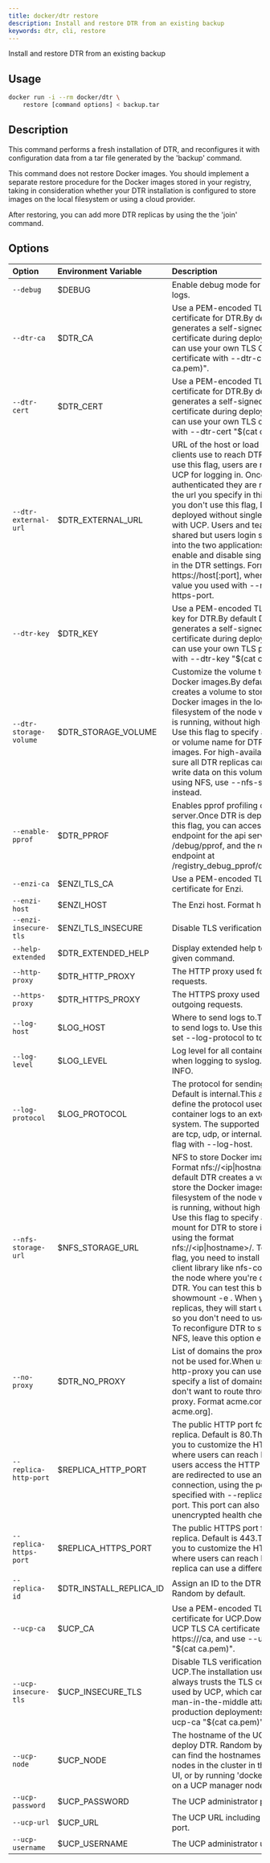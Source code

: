 ```yaml
---
title: docker/dtr restore
description: Install and restore DTR from an existing backup
keywords: dtr, cli, restore
---
```

Install and restore DTR from an existing backup

## Usage

```bash
docker run -i --rm docker/dtr \
    restore [command options] < backup.tar
```

## Description

This command performs a fresh installation of DTR, and reconfigures it with configuration data from a tar file generated by the 'backup' command.

This command does not restore Docker images. You should implement a separate restore procedure for the Docker images stored in your registry, taking in consideration whether your DTR installation is configured to store images on the local filesystem or using a cloud provider.

After restoring, you can add more DTR replicas by using the the 'join' command.

## Options

| Option                 | Environment Variable      | Description                                                                                                                                                                                                                                                                                                                                                                                                                                                                                                                                                                                                                                                                          |
|:---------------------- |:------------------------- |:------------------------------------------------------------------------------------------------------------------------------------------------------------------------------------------------------------------------------------------------------------------------------------------------------------------------------------------------------------------------------------------------------------------------------------------------------------------------------------------------------------------------------------------------------------------------------------------------------------------------------------------------------------------------------------ |
| `--debug`              | $DEBUG                    | Enable debug mode for additional logs.                                                                                                                                                                                                                                                                                                                                                                                                                                                                                                                                                                                                                                               |
| `--dtr-ca`             | $DTR_CA                   | Use a PEM-encoded TLS CA certificate for DTR.By default DTR generates a self-signed TLS certificate during deployment. You can use your own TLS CA certificate with --dtr-ca "$(cat ca.pem)".                                                                                                                                                                                                                                                                                                                                                                                                                                                                                        |
| `--dtr-cert`           | $DTR_CERT                 | Use a PEM-encoded TLS certificate for DTR.By default DTR generates a self-signed TLS certificate during deployment. You can use your own TLS certificate with --dtr-cert "$(cat ca.pem)".                                                                                                                                                                                                                                                                                                                                                                                                                                                                                            |
| `--dtr-external-url`   | $DTR_EXTERNAL_URL       | URL of the host or load balancer clients use to reach DTR.When you use this flag, users are redirected to UCP for logging in. Once authenticated they are redirected to the url you specify in this flag. If you don't use this flag, DTR is deployed without single sign-on with UCP. Users and teams are shared but users login separately into the two applications. You can enable and disable single sign-on in the DTR settings. Format https://host[:port], where port is the value you used with --replica-https-port.                                                                                                                                                       |
| `--dtr-key`            | $DTR_KEY                  | Use a PEM-encoded TLS private key for DTR.By default DTR generates a self-signed TLS certificate during deployment. You can use your own TLS private key with --dtr-key "$(cat ca.pem)".                                                                                                                                                                                                                                                                                                                                                                                                                                                                                             |
| `--dtr-storage-volume` | $DTR_STORAGE_VOLUME     | Customize the volume to store Docker images.By default DTR creates a volume to store the Docker images in the local filesystem of the node where DTR is running, without high-availability. Use this flag to specify a full path or volume name for DTR to store images. For high-availability, make sure all DTR replicas can read and write data on this volume. If you're using NFS, use --nfs-storage-url instead.                                                                                                                                                                                                                                                               |
| `--enable-pprof`       | $DTR_PPROF                | Enables pprof profiling of the server.Once DTR is deployed with this flag, you can access the pprof endpoint for the api server at /debug/pprof, and the registry endpoint at /registry_debug_pprof/debug/pprof.                                                                                                                                                                                                                                                                                                                                                                                                                                                                   |
| `--enzi-ca`            | $ENZI_TLS_CA            | Use a PEM-encoded TLS CA certificate for Enzi.                                                                                                                                                                                                                                                                                                                                                                                                                                                                                                                                                                                                                                       |
| `--enzi-host`          | $ENZI_HOST                | The Enzi host. Format host[:port].                                                                                                                                                                                                                                                                                                                                                                                                                                                                                                                                                                                                                                                   |
| `--enzi-insecure-tls`  | $ENZI_TLS_INSECURE      | Disable TLS verification for Enzi.                                                                                                                                                                                                                                                                                                                                                                                                                                                                                                                                                                                                                                                   |
| `--help-extended`      | $DTR_EXTENDED_HELP      | Display extended help text for a given command.                                                                                                                                                                                                                                                                                                                                                                                                                                                                                                                                                                                                                                      |
| `--http-proxy`         | $DTR_HTTP_PROXY         | The HTTP proxy used for outgoing requests.                                                                                                                                                                                                                                                                                                                                                                                                                                                                                                                                                                                                                                           |
| `--https-proxy`        | $DTR_HTTPS_PROXY        | The HTTPS proxy used for outgoing requests.                                                                                                                                                                                                                                                                                                                                                                                                                                                                                                                                                                                                                                          |
| `--log-host`           | $LOG_HOST                 | Where to send logs to.The endpoint to send logs to. Use this flag if you set --log-protocol to tcp or udp.                                                                                                                                                                                                                                                                                                                                                                                                                                                                                                                                                                           |
| `--log-level`          | $LOG_LEVEL                | Log level for all container logs when logging to syslog. Default: INFO.                                                                                                                                                                                                                                                                                                                                                                                                                                                                                                                                                                                                              |
| `--log-protocol`       | $LOG_PROTOCOL             | The protocol for sending logs. Default is internal.This allows to define the protocol used to send container logs to an external system. The supported protocals are tcp, udp, or internal. Use this flag with --log-host.                                                                                                                                                                                                                                                                                                                                                                                                                                                           |
| `--nfs-storage-url`    | $NFS_STORAGE_URL        | NFS to store Docker images. Format nfs://<ip&#124;hostname>/<mountpoint>.By default DTR creates a volume to store the Docker images in the local filesystem of the node where DTR is running, without high-availability. Use this flag to specify an NFS mount for DTR to store images, using the format nfs://<ip&#124;hostname>/<mountpoint>. To use this flag, you need to install an NFS client library like nfs-common in the node where you're deploying DTR. You can test this by running showmount -e <nfs-server>. When you join new replicas, they will start using NFS so you don't need to use this flag. To reconfigure DTR to stop using NFS, leave this option empty. |
| `--no-proxy`           | $DTR_NO_PROXY           | List of domains the proxy should not be used for.When using --http-proxy you can use this flag to specify a list of domains that you don't want to route throught the proxy. Format acme.com[, acme.org].                                                                                                                                                                                                                                                                                                                                                                                                                                                                            |
| `--replica-http-port`  | $REPLICA_HTTP_PORT      | The public HTTP port for the DTR replica. Default is 80.This allows you to customize the HTTP port where users can reach DTR. Once users access the HTTP port, they are redirected to use an HTTPS connection, using the port specified with --replica-https-port. This port can also be used for unencrypted health checks.                                                                                                                                                                                                                                                                                                                                                         |
| `--replica-https-port` | $REPLICA_HTTPS_PORT     | The public HTTPS port for the DTR replica. Default is 443.This allows you to customize the HTTPS port where users can reach DTR. Each replica can use a different port.                                                                                                                                                                                                                                                                                                                                                                                                                                                                                                              |
| `--replica-id`         | $DTR_INSTALL_REPLICA_ID | Assign an ID to the DTR replica. Random by default.                                                                                                                                                                                                                                                                                                                                                                                                                                                                                                                                                                                                                                  |
| `--ucp-ca`             | $UCP_CA                   | Use a PEM-encoded TLS CA certificate for UCP.Download the UCP TLS CA certificate from https://<ucp-url>/ca, and use --ucp-ca "$(cat ca.pem)".                                                                                                                                                                                                                                                                                                                                                                                                                                                                                                                                        |
| `--ucp-insecure-tls`   | $UCP_INSECURE_TLS       | Disable TLS verification for UCP.The installation uses TLS but always trusts the TLS certificate used by UCP, which can lead to man-in-the-middle attacks. For production deployments, use --ucp-ca "$(cat ca.pem)" instead.                                                                                                                                                                                                                                                                                                                                                                                                                                                         |
| `--ucp-node`           | $UCP_NODE                 | The hostname of the UCP node to deploy DTR. Random by default.You can find the hostnames of the nodes in the cluster in the UCP web UI, or by running 'docker node ls' on a UCP manager node..                                                                                                                                                                                                                                                                                                                                                                                                                                                                                       |
| `--ucp-password`       | $UCP_PASSWORD             | The UCP administrator password.                                                                                                                                                                                                                                                                                                                                                                                                                                                                                                                                                                                                                                                      |
| `--ucp-url`            | $UCP_URL                  | The UCP URL including domain and port.                                                                                                                                                                                                                                                                                                                                                                                                                                                                                                                                                                                                                                               |
| `--ucp-username`       | $UCP_USERNAME             | The UCP administrator username.                                                                                                                                                                                                                                                                                                                                                                                                                                                                                                                                                                                                                                                      |
